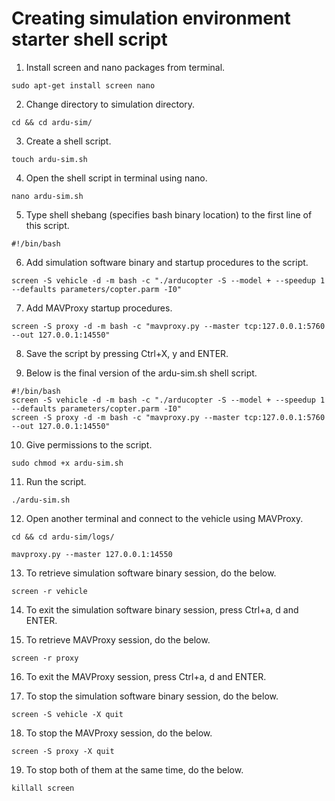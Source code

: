 # Creating simulation environment starter shell script

1. Install screen and nano packages from terminal.

`sudo apt-get install screen nano`

2. Change directory to simulation directory.

`cd && cd ardu-sim/`

3. Create a shell script.

`touch ardu-sim.sh`

4. Open the shell script in terminal using nano.

`nano ardu-sim.sh`

5. Type shell shebang (specifies bash binary location) to the first line of this script.

`#!/bin/bash`

6. Add simulation software binary and startup procedures to the script.

`screen -S vehicle -d -m bash -c "./arducopter -S --model + --speedup 1 --defaults parameters/copter.parm -I0"`

7. Add MAVProxy startup procedures.

`screen -S proxy -d -m bash -c "mavproxy.py --master tcp:127.0.0.1:5760 --out 127.0.0.1:14550"`

8. Save the script by pressing Ctrl+X, y and ENTER.

9. Below is the final version of the ardu-sim.sh shell script.

```
#!/bin/bash
screen -S vehicle -d -m bash -c "./arducopter -S --model + --speedup 1 --defaults parameters/copter.parm -I0"
screen -S proxy -d -m bash -c "mavproxy.py --master tcp:127.0.0.1:5760 --out 127.0.0.1:14550"
```

10. Give permissions to the script.

`sudo chmod +x ardu-sim.sh`

11. Run the script.

`./ardu-sim.sh`

12. Open another terminal and connect to the vehicle using MAVProxy.

`cd && cd ardu-sim/logs/`

`mavproxy.py --master 127.0.0.1:14550`

13. To retrieve simulation software binary session, do the below.

`screen -r vehicle`

14. To exit the simulation software binary session, press Ctrl+a, d and ENTER.

15. To retrieve MAVProxy session, do the below.

`screen -r proxy`

16. To exit the MAVProxy session, press Ctrl+a, d and ENTER.

17. To stop the simulation software binary session, do the below.

`screen -S vehicle -X quit`

18. To stop the MAVProxy session, do the below.

`screen -S proxy -X quit`

19. To stop both of them at the same time, do the below.

`killall screen`
